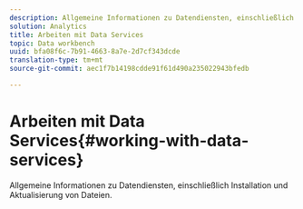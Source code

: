 ```yaml
---
description: Allgemeine Informationen zu Datendiensten, einschließlich Installation und Aktualisierung von Dateien.
solution: Analytics
title: Arbeiten mit Data Services
topic: Data workbench
uuid: bfa08f6c-7b91-4663-8a7e-2d7cf343dcde
translation-type: tm+mt
source-git-commit: aec1f7b14198cdde91f61d490a235022943bfedb

---
```



# Arbeiten mit Data Services{#working-with-data-services}

Allgemeine Informationen zu Datendiensten, einschließlich Installation und Aktualisierung von Dateien.

